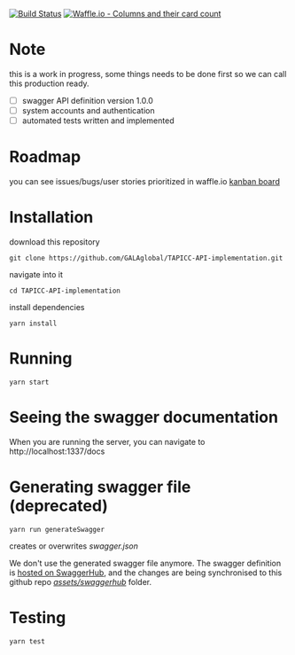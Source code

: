 [![Build Status](https://travis-ci.org/GALAglobal/TAPICC-API-implementation.svg?branch=master)](https://travis-ci.org/GALAglobal/TAPICC-API-implementation) [![Waffle.io - Columns and their card count](https://badge.waffle.io/GALAglobal/TAPICC-API-implementation.svg?columns=all)](https://waffle.io/GALAglobal/TAPICC-API-implementation)



# Note
this is a work in progress, some things needs to be done first so we can call this production ready.
- [ ] swagger API definition version 1.0.0
- [ ] system accounts and authentication
- [ ] automated tests written and implemented

# Roadmap
you can see issues/bugs/user stories prioritized in waffle.io [kanban board](https://waffle.io/GALAglobal/TAPICC-API-implementation)

# Installation
download this repository

```git clone https://github.com/GALAglobal/TAPICC-API-implementation.git```

navigate into it

```cd TAPICC-API-implementation```

install dependencies

```yarn install```

# Running
```yarn start```


# Seeing the swagger documentation
When you are running the server, you can navigate to http://localhost:1337/docs

# Generating swagger file (deprecated)
```yarn run generateSwagger```

creates or overwrites *swagger.json*

We don't use the generated swagger file anymore.
The swagger definition is [hosted on SwaggerHub](https://app.swaggerhub.com/apis/Alino/tapicc-api), and the changes are being synchronised to this github repo [_assets/swaggerhub_](https://github.com/GALAglobal/TAPICC-API-implementation/tree/master/assets/swaggerhub) folder.



# Testing
```yarn test```
